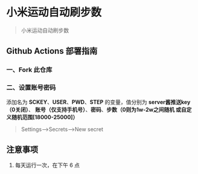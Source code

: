 # 小米运动自动刷步数

> 小米运动自动刷步数

## Github Actions 部署指南

### 一、Fork 此仓库

### 二、设置账号密码

添加名为  **SCKEY**、**USER**、**PWD**、**STEP** 的变量，值分别为 **server酱推送key（0关闭）**、 **账号（仅支持手机号）**、**密码**、**步数（0则为1w-2w之间随机 或自定义随机范围[18000-25000]）**

> Settings-->Secrets-->New secret

## 注意事项




1. 每天运行一次，在下午 6 点
